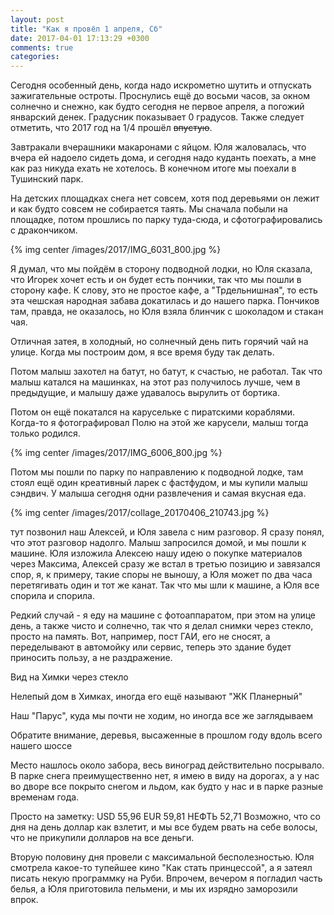 ```yaml
---
layout: post
title: "Как я провёл 1 апреля, Сб"
date: 2017-04-01 17:13:29 +0300
comments: true
categories: 
---
```

Сегодня особенный день, когда надо искрометно шутить и отпускать зажигательные остроты. Проснулись ещё до восьми часов, за окном солнечно и снежно, как будто сегодня не первое апреля, а погожий январский денек. Градусник показывает 0 градусов. Также следует отметить, что 2017 год на 1/4 прошёл ~~впустую~~.

Завтракали вчерашники макаронами с яйцом. Юля жаловалась, что вчера ей надоело сидеть дома, и сегодня надо куданть поехать, а мне как раз никуда ехать не хотелось. В конечном итоге мы поехали в Тушинский парк.

На детских площадках снега нет совсем, хотя под деревьями он лежит и как будто совсем не собирается таять. Мы сначала побыли на площадке, потом прошлись по парку туда-сюда, и сфотографировались с дракончиком.

{% img center /images/2017/IMG_6031_800.jpg %}

Я думал, что мы пойдём в сторону подводной лодки, но Юля сказала, что Игорек хочет есть и он будет есть пончики, так что мы пошли в сторону кафе. К слову, это не простое кафе, а "Трдельнишная", то есть эта чешская народная забава докатилась и до нашего парка. Пончиков там, правда, не оказалось, но Юля взяла блинчик с шоколадом и стакан чая. 

Отличная затея, в холодный, но солнечный день пить горячий чай на улице. Когда мы построим дом, я все время буду так делать.

Потом малыш захотел на батут, но батут, к счастью, не работал. Так что малыш катался на машинках, на этот раз получилось лучше, чем в предыдущие, и малышу даже удавалось вырулить от бортика.

Потом он ещё покатался на карусельке с пиратскими кораблями. Когда-то я фотографировал Полю на этой же карусели, малыш тогда только родился.

{% img center /images/2017/IMG_6006_800.jpg %}

Потом мы пошли по парку по направлению к подводной лодке, там стоял ещё один креативный ларек с фастфудом, и мы купили малыш сэндвич. У малыша сегодня одни развлечения и самая вкусная еда.

{% img center /images/2017/collage_20170406_210743.jpg %}

тут позвонил наш Алексей, и Юля завела с ним разговор. Я сразу понял, что этот разговор надолго. Малыш запросился домой, и мы пошли к машине. Юля изложила Алексею нашу идею о покупке материалов через Максима, Алексей сразу же встал в третью позицию и завязался спор, я, к примеру, такие споры не выношу, а Юля может по два часа перетягивать один и тот же канат. Так что мы шли к машине, а Юля все спорила и спорила.



Редкий случай - я еду на машине с фотоаппаратом, при этом на улице день, а также чисто и солнечно, так что я делал снимки через стекло, просто на память. Вот, например, пост ГАИ, его не сносят, а переделывают в автомойку или сервис, теперь это здание будет приносить пользу, а не раздражение. 

Вид на Химки через стекло

Нелепый дом в Химках, иногда его ещё называют "ЖК Планерный"

Наш "Парус", куда мы почти не ходим, но иногда все же заглядываем

Обратите внимание, деревья, высаженные в прошлом году вдоль всего нашего шоссе



Место нашлось около забора, весь виноград действительно посрывало. В парке снега преимущественно нет, я имею в виду на дорогах, а у нас во дворе все покрыто снегом и льдом, как будто у нас и в парке разные временам года.

Просто на заметку: USD 55,96 EUR 59,81 НЕФТЬ 52,71 Возможно, что со дня на день доллар как взлетит, и мы все будем рвать на себе волосы, что не прикупили долларов на все деньги.

Вторую половину дня провели с максимальной бесполезностью. Юля смотрела какое-то тупейшее кино "Как стать принцессой", а я затеял писать некую программку на Руби. Впрочем, вечером я погладил часть белья, а Юля приготовила пельмени, и мы их изрядно заморозили впрок.
